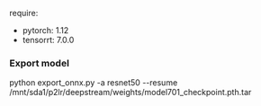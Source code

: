 require:
- pytorch: 1.12
- tensorrt: 7.0.0

### Export model
python export_onnx.py -a resnet50 --resume /mnt/sda1/p2lr/deepstream/weights/model701_checkpoint.pth.tar